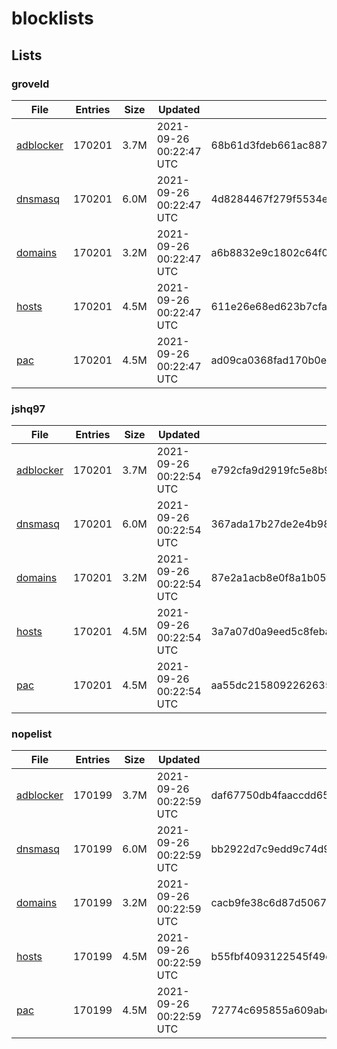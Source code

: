 # blocklists

## Lists

### groveld

|File|Entries|Size|Updated|Hash|
|-|-|-|-|-|
|[adblocker](https://raw.githubusercontent.com/groveld/blocklists/lists/groveld/adblocker.txt)|170201|3.7M|2021-09-26 00:22:47 UTC|68b61d3fdeb661ac8873292961d18ce4f8519e6efea71bd4cd0c482770d2bc6c|
|[dnsmasq](https://raw.githubusercontent.com/groveld/blocklists/lists/groveld/dnsmasq.txt)|170201|6.0M|2021-09-26 00:22:47 UTC|4d8284467f279f5534efae9f98f7cb3bbd2d9b153e9cf8adf2e43184564fa5ad|
|[domains](https://raw.githubusercontent.com/groveld/blocklists/lists/groveld/domains.txt)|170201|3.2M|2021-09-26 00:22:47 UTC|a6b8832e9c1802c64f096f8a54bad4dd3ca0e116947c95a3451a7cd058352bce|
|[hosts](https://raw.githubusercontent.com/groveld/blocklists/lists/groveld/hosts.txt)|170201|4.5M|2021-09-26 00:22:47 UTC|611e26e68ed623b7cfa673fae4d7efc514e2630e83ede4f8f30d2c69fda983ea|
|[pac](https://raw.githubusercontent.com/groveld/blocklists/lists/groveld/pac.txt)|170201|4.5M|2021-09-26 00:22:47 UTC|ad09ca0368fad170b0e292b831351d98ae52ac5e3331469df47f41195738a587|

### jshq97

|File|Entries|Size|Updated|Hash|
|-|-|-|-|-|
|[adblocker](https://raw.githubusercontent.com/groveld/blocklists/lists/jshq97/adblocker.txt)|170201|3.7M|2021-09-26 00:22:54 UTC|e792cfa9d2919fc5e8b9bc8fb743afdb721d23f067aa46c2cb78fb24b4863128|
|[dnsmasq](https://raw.githubusercontent.com/groveld/blocklists/lists/jshq97/dnsmasq.txt)|170201|6.0M|2021-09-26 00:22:54 UTC|367ada17b27de2e4b982b54166bbe13f8f4c7eca4ea5cebbd28b453d5f42fa7d|
|[domains](https://raw.githubusercontent.com/groveld/blocklists/lists/jshq97/domains.txt)|170201|3.2M|2021-09-26 00:22:54 UTC|87e2a1acb8e0f8a1b05f2b2858cdfdce69cd80a37196072c500e18415862f513|
|[hosts](https://raw.githubusercontent.com/groveld/blocklists/lists/jshq97/hosts.txt)|170201|4.5M|2021-09-26 00:22:54 UTC|3a7a07d0a9eed5c8febaa2a328097b72c9022c1a65b24bcf97509de9c4f77274|
|[pac](https://raw.githubusercontent.com/groveld/blocklists/lists/jshq97/pac.txt)|170201|4.5M|2021-09-26 00:22:54 UTC|aa55dc2158092262635f901a1ae200dc5f6d39dd6db82752b01cf6d65cf6c9fe|

### nopelist

|File|Entries|Size|Updated|Hash|
|-|-|-|-|-|
|[adblocker](https://raw.githubusercontent.com/groveld/blocklists/lists/nopelist/adblocker.txt)|170199|3.7M|2021-09-26 00:22:59 UTC|daf67750db4faaccdd650cdee2abf7c413a833366ebb2530bb1bfb3372c36438|
|[dnsmasq](https://raw.githubusercontent.com/groveld/blocklists/lists/nopelist/dnsmasq.txt)|170199|6.0M|2021-09-26 00:22:59 UTC|bb2922d7c9edd9c74d9da64be435c03710a9f709d92a44bf7709c9f9af9bfedc|
|[domains](https://raw.githubusercontent.com/groveld/blocklists/lists/nopelist/domains.txt)|170199|3.2M|2021-09-26 00:22:59 UTC|cacb9fe38c6d87d50676e4dbcc2471afd09bc0110c194504537b0d01f63d0771|
|[hosts](https://raw.githubusercontent.com/groveld/blocklists/lists/nopelist/hosts.txt)|170199|4.5M|2021-09-26 00:22:59 UTC|b55fbf4093122545f49c139994dfa0dbfb66abcb3f36c4669c07779c3a922919|
|[pac](https://raw.githubusercontent.com/groveld/blocklists/lists/nopelist/pac.txt)|170199|4.5M|2021-09-26 00:22:59 UTC|72774c695855a609abc9616e9383dc290809a44b678d3eec34c6bd2b906e7736|
